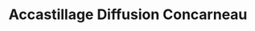---
title: "Accastillage Diffusion Concarneau"
url: /concarneau/accastillage-diffusion-concarneau/
shop: extérieur
---
